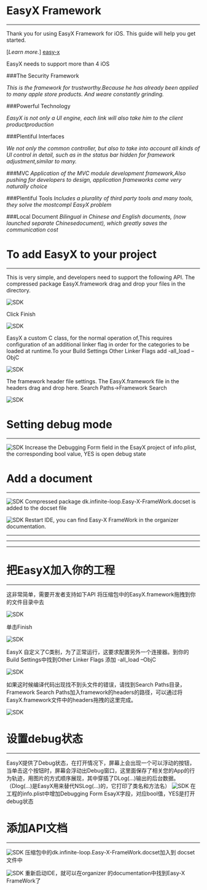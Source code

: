 EasyX Framework
=====
***
Thank you for using EasyX Framework for iOS. This guide will help you get started.

[*Learn more.*] [easy-x]

EasyX needs to support more than 4 iOS

###The Security Framework

*This is the framework for trustworthy.Because he has already been applied to many apple store              products. And weare constantly grinding.*
  
###Powerful Technology

*EasyX is not only a UI engine, each link will also take him to the client productproduction*

###Plentiful Interfaces

*We not only the common controller, but also to take into account all kinds of UI control in detail, such as in the status bar hidden for framework adjustment,similar to many.*
  
###MVC
*Application of the MVC module development framework,Also pushing for developers to design, application frameworks come very naturally choice*
  
  
###Plentiful Tools
*Includes a plurality of third party tools and many tools, they solve the mostcompl EasyX problem*
  
  
###Local Document
*Bilingual in Chinese and English documents, (now launched separate Chinesedocument), which greatly saves the communication cost*
  
To add EasyX to your project
=====
***
This is very simple, and developers need to support the following API.
The compressed package EasyX.framework drag and drop your files in the directory.

![SDK](http://www.easy-x.cn/images/84F147F5-597D-430A-9C2A-1F1A34AC6416.png)

Click Finish

![SDK](http://www.easy-x.cn/images/F23358CB-40E7-4254-BBC4-99F805E77E97.png)

EasyX a custom C class, for the normal operation of,This requires configuration of an additional linker flag in order for the categories to be loaded at runtime.To your Build Settings Other Linker Flags add -all_load –ObjC

![SDK](http://www.easy-x.cn/images/AF36902B-F0B6-47B4-9365-18C9921DD277.png)


The framework header file settings.
The EasyX.framework file in the headers drag and drop here.
Search Paths->Framework Search  

![SDK](http://www.easy-x.cn/images/CA1CFED9-AC16-4DEB-9C67-231F5080D444.png)


Setting debug mode
=====
***
![SDK](http://www.easy-x.cn/images/EE93CB1A-9E1F-4A53-95E2-C18798EB6B37.png)
Increase the Debugging Form field in the EsayX project of info.plist, the corresponding bool value, YES is open debug state

Add a document
=====
***
![SDK](http://www.easy-x.cn/images/E0C319DD-6D3D-49A0-8F59-589F689B2ADB.png)
Compressed package dk.infinite-loop.Easy-X-FrameWork.docset is added to the docset file

![SDK](http://www.easy-x.cn/images/C4FAB052-B0B0-40CD-92E5-674A16DF6C32.png)
Restart IDE, you can find Easy-X FrameWork in the organizer documentation.


***
***
***


把EasyX加入你的工程
=====
***
这非常简单，需要开发者支持如下API
将压缩包中的EasyX.framework拖拽到你的文件目录中去


![SDK](http://www.easy-x.cn/images/84F147F5-597D-430A-9C2A-1F1A34AC6416.png)

单击Finish

![SDK](http://www.easy-x.cn/images/F23358CB-40E7-4254-BBC4-99F805E77E97.png)

EasyX 自定义了C类别，为了正常运行，这要求配置另外一个连接器。到你的Build Settings中找到Other Linker Flags 添加 -all_load –ObjC

![SDK](http://www.easy-x.cn/images/AF36902B-F0B6-47B4-9365-18C9921DD277.png)


如果这时候编译代码出现找不到头文件的错误，请找到Search  Paths目录，Framework Search  Paths加入framework的headers的路径，可以通过将EasyX.framework文件中的headers拖拽的这里完成。 

![SDK](http://www.easy-x.cn/images/CA1CFED9-AC16-4DEB-9C67-231F5080D444.png)


设置debug状态
=====
***
EasyX提供了Debug状态，在打开情况下，屏幕上会出现一个可以浮动的按钮，当单击这个按钮时，屏幕会浮动出Debug窗口，这里面保存了相关您的App的行为轨迹，用图片的方式顺序展现，其中穿插了DLog(...)输出的后台数据。（Dlog(…)是EasyX用来替代NSLog(…)的，它打印了类名和方法名）
![SDK](http://www.easy-x.cn/images/EE93CB1A-9E1F-4A53-95E2-C18798EB6B37.png)
在工程的info.plist中增加Debugging Form EsayX字段，对应bool值，YES是打开debug状态

添加API文档
=====
***
![SDK](http://www.easy-x.cn/images/E0C319DD-6D3D-49A0-8F59-589F689B2ADB.png)
压缩包中的dk.infinite-loop.Easy-X-FrameWork.docset加入到 docset文件中

![SDK](http://www.easy-x.cn/images/C4FAB052-B0B0-40CD-92E5-674A16DF6C32.png)
重新启动IDE，就可以在organizer 的documentation中找到Easy-X FrameWork了

[easy-x]: http://www.easy-x.cn

    